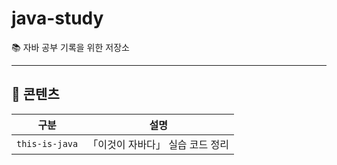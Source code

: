 # java-study
📚 자바 공부 기록을 위한 저장소

---

## 📖 콘텐츠

| 구분         | 설명                                |
|--------------|-------------------------------------|
| `this-is-java` | 「이것이 자바다」 실습 코드 정리   |
